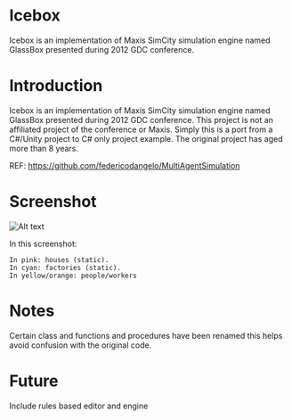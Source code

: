 # Icebox
Icebox is an implementation of Maxis SimCity simulation engine named GlassBox presented during 2012 GDC conference.

# Introduction
Icebox is an implementation of Maxis SimCity simulation engine named GlassBox presented during 2012 GDC conference. This project is not an affiliated project of the conference or Maxis.  Simply this is a port from a C#/Unity project to C# only project example.   The original project has aged more than 8 years.

REF:
https://github.com/federicodangelo/MultiAgentSimulation


# Screenshot
![Alt text](/Icebox/screenshot.jpg?raw=true "Icebox Screen")



In this screenshot:

    In pink: houses (static).
    In cyan: factories (static).
    In yellow/orange: people/workers


# Notes
Certain class and functions and procedures have been renamed this helps avoid confusion with the original code.


# Future
Include rules based editor and engine
